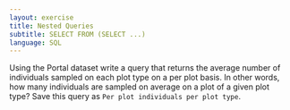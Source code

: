 ```yaml
---
layout: exercise
title: Nested Queries
subtitle: SELECT FROM (SELECT ...)
language: SQL
---
```


Using the Portal dataset write a query that returns the average number
of individuals sampled on each plot type on a per plot basis. In other
words, how many individuals are sampled on average on a plot of a given
plot type? Save this query as `Per plot individuals per plot type`.
